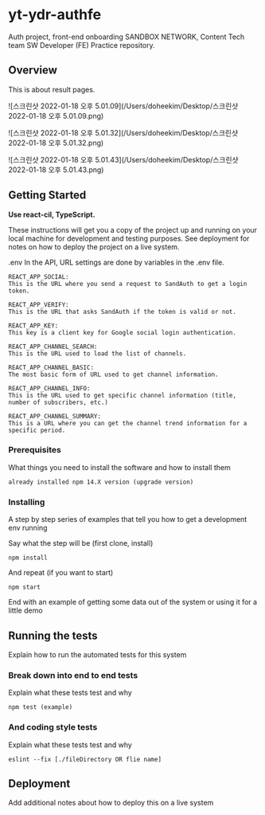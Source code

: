 # yt-ydr-authfe
Auth project, front-end onboarding
SANDBOX NETWORK, Content Tech team SW Developer (FE) Practice repository.

## Overview

This is about result pages.

![스크린샷 2022-01-18 오후 5.01.09](/Users/doheekim/Desktop/스크린샷 2022-01-18 오후 5.01.09.png)

![스크린샷 2022-01-18 오후 5.01.32](/Users/doheekim/Desktop/스크린샷 2022-01-18 오후 5.01.32.png)

![스크린샷 2022-01-18 오후 5.01.43](/Users/doheekim/Desktop/스크린샷 2022-01-18 오후 5.01.43.png)

## Getting Started

<b>Use react-cil, TypeScript.</b>

These instructions will get you a copy of the project up and running on your local machine for development and testing purposes. See deployment for notes on how to deploy the project on a live system.

.env
In the API, URL settings are done by variables in the .env file.

```
REACT_APP_SOCIAL: 
This is the URL where you send a request to SandAuth to get a login token.

REACT_APP_VERIFY: 
This is the URL that asks SandAuth if the token is valid or not.

REACT_APP_KEY: 
This key is a client key for Google social login authentication.

REACT_APP_CHANNEL_SEARCH:
This is the URL used to load the list of channels.

REACT_APP_CHANNEL_BASIC:
The most basic form of URL used to get channel information.

REACT_APP_CHANNEL_INFO: 
This is the URL used to get specific channel information (title, number of subscribers, etc.)

REACT_APP_CHANNEL_SUMMARY:
This is a URL where you can get the channel trend information for a specific period.
```

### Prerequisites

What things you need to install the software and how to install them

```
already installed npm 14.X version (upgrade version)
```

### Installing

A step by step series of examples that tell you how to get a development env running

Say what the step will be (first clone, install)

```
npm install
```

And repeat (if you want to start)

```
npm start
```

End with an example of getting some data out of the system or using it for a little demo

## Running the tests

Explain how to run the automated tests for this system

### Break down into end to end tests

Explain what these tests test and why

```
npm test (example)
```

### And coding style tests

Explain what these tests test and why

```
eslint --fix [./fileDirectory OR flie name]
```

## Deployment

Add additional notes about how to deploy this on a live system
